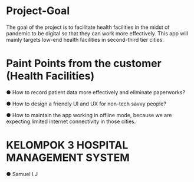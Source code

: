 # Project-Goal
The goal of the project is to facilitate health facilities in the midst of pandemic to be digital so that they can work more effectively. This app will mainly targets low-end health facilities in second-third tier cities.

# Paint Points from the customer (Health Facilities)
● How to record patient data more effectively and eliminate paperworks?

● How to design a friendly UI and UX for non-tech savvy people?

● How to maintain the app working in offline mode, because we are expecting limited internet connectivity in those cities.

# KELOMPOK 3 HOSPITAL MANAGEMENT SYSTEM
● Samuel I.J

